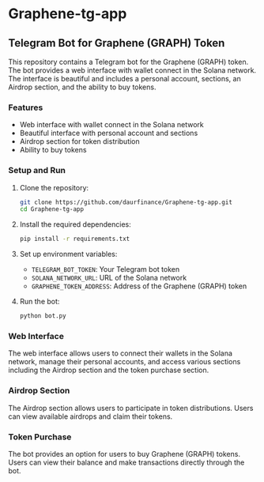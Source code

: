 # Graphene-tg-app

## Telegram Bot for Graphene (GRAPH) Token

This repository contains a Telegram bot for the Graphene (GRAPH) token. The bot provides a web interface with wallet connect in the Solana network. The interface is beautiful and includes a personal account, sections, an Airdrop section, and the ability to buy tokens.

### Features

- Web interface with wallet connect in the Solana network
- Beautiful interface with personal account and sections
- Airdrop section for token distribution
- Ability to buy tokens

### Setup and Run

1. Clone the repository:
   ```bash
   git clone https://github.com/daurfinance/Graphene-tg-app.git
   cd Graphene-tg-app
   ```

2. Install the required dependencies:
   ```bash
   pip install -r requirements.txt
   ```

3. Set up environment variables:
   - `TELEGRAM_BOT_TOKEN`: Your Telegram bot token
   - `SOLANA_NETWORK_URL`: URL of the Solana network
   - `GRAPHENE_TOKEN_ADDRESS`: Address of the Graphene (GRAPH) token

4. Run the bot:
   ```bash
   python bot.py
   ```

### Web Interface

The web interface allows users to connect their wallets in the Solana network, manage their personal accounts, and access various sections including the Airdrop section and the token purchase section.

### Airdrop Section

The Airdrop section allows users to participate in token distributions. Users can view available airdrops and claim their tokens.

### Token Purchase

The bot provides an option for users to buy Graphene (GRAPH) tokens. Users can view their balance and make transactions directly through the bot.
